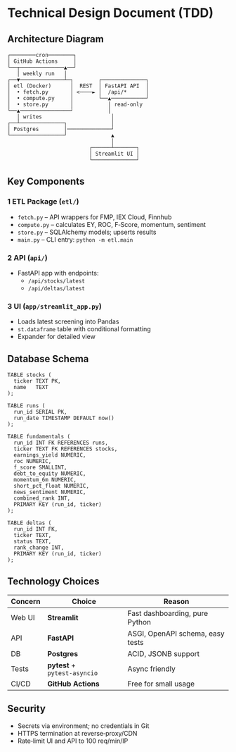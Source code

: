 # Technical Design Document (TDD)

## Architecture Diagram
```
┌────────cron────────┐
│ GitHub Actions     │
└──┬──────────────▲──┘
   │ weekly run   │
┌──▼──────────────┴─┐        ┌──────────────┐
│ etl (Docker)      │  REST  │ FastAPI API  │
│  • fetch.py       │ <────► │  /api/*      │
│  • compute.py     │        └──▲───────────┘
│  • store.py       │           │ read‑only
└──▲────────────────┘           │
   │ writes                      │
┌──┴──────────────┐              │
│ Postgres        │──────────────┘
└─────────────────┘              ▲
                                 │
                          ┌──────┴───────┐
                          │ Streamlit UI │
                          └──────────────┘
```

## Key Components
### 1 ETL Package (`etl/`)
* `fetch.py` – API wrappers for FMP, IEX Cloud, Finnhub
* `compute.py` – calculates EY, ROC, F‑Score, momentum, sentiment
* `store.py` – SQLAlchemy models; upserts results
* `main.py` – CLI entry: `python -m etl.main`

### 2 API (`api/`)
* FastAPI app with endpoints:
  * `/api/stocks/latest`
  * `/api/deltas/latest`

### 3 UI (`app/streamlit_app.py`)
* Loads latest screening into Pandas
* `st.dataframe` table with conditional formatting
* Expander for detailed view

## Database Schema
```
TABLE stocks (
  ticker TEXT PK,
  name   TEXT
);

TABLE runs (
  run_id SERIAL PK,
  run_date TIMESTAMP DEFAULT now()
);

TABLE fundamentals (
  run_id INT FK REFERENCES runs,
  ticker TEXT FK REFERENCES stocks,
  earnings_yield NUMERIC,
  roc NUMERIC,
  f_score SMALLINT,
  debt_to_equity NUMERIC,
  momentum_6m NUMERIC,
  short_pct_float NUMERIC,
  news_sentiment NUMERIC,
  combined_rank INT,
  PRIMARY KEY (run_id, ticker)
);

TABLE deltas (
  run_id INT FK,
  ticker TEXT,
  status TEXT,
  rank_change INT,
  PRIMARY KEY (run_id, ticker)
);
```

## Technology Choices
| Concern | Choice | Reason |
|---------|--------|--------|
| Web UI  | **Streamlit** | Fast dashboarding, pure Python |
| API     | **FastAPI**   | ASGI, OpenAPI schema, easy tests |
| DB      | **Postgres**  | ACID, JSONB support |
| Tests   | **pytest** + `pytest‑asyncio` | Async friendly |
| CI/CD   | **GitHub Actions** | Free for small usage |

## Security
* Secrets via environment; no credentials in Git
* HTTPS termination at reverse‑proxy/CDN
* Rate‑limit UI and API to 100 req/min/IP
